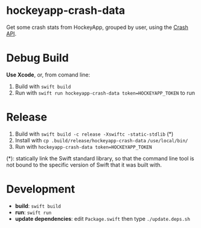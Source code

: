# hockeyapp-crash-data
Get some crash stats from HockeyApp, grouped by user, using the [Crash API](https://support.hockeyapp.net/kb/api/api-crashes).


# Debug Build

**Use Xcode**, or, from comand line:
1. Build with `swift build`
2. Run with `swift run hockeyapp-crash-data token=HOCKEYAPP_TOKEN` to run


# Release

1. Build with `swift build -c release -Xswiftc -static-stdlib` (\*)
2. Install with `cp .build/release/hockeyapp-crash-data` `/use/local/bin/`
3. Run with `hockeyapp-crash-data token=HOCKEYAPP_TOKEN`

  (\*): statically link the Swift standard library, so that the command line tool is not bound to the specific version of Swift that it was built with.


# Development

- **build**: `swift build`
- **run**: `swift run`
- **update dependencies**: edit `Package.swift` then type `./update.deps.sh`